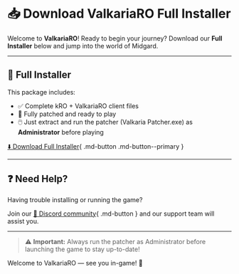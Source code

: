 # 📥 Download ValkariaRO Full Installer

Welcome to **ValkariaRO**! Ready to begin your journey? Download our **Full Installer** below and jump into the world of Midgard.

---

## 🧰 Full Installer

This package includes:

- ✅ Complete kRO + ValkariaRO client files
- 🔧 Fully patched and ready to play
- 🖱️ Just extract and run the patcher (Valkaria Patcher.exe) as **Administrator** before playing

[⬇️ Download Full Installer](https://drive.google.com/file/d/1NFa5ODhgWbZwPwCBBlwANboAVe-v3rL-/view?usp=sharing){ .md-button .md-button--primary }

---

## ❓ Need Help?

Having trouble installing or running the game?

Join our [💬 Discord community](https://discord.gg/5sdvj8sPYg){ .md-button } and our support team will assist you.

---

> ⚠️ **Important:** Always run the patcher as Administrator before launching the game to stay up-to-date!

Welcome to ValkariaRO — see you in-game! 🎉
